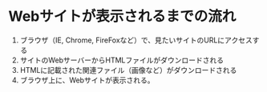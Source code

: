 # Webサイトが表示されるまでの流れ

1. ブラウザ（IE, Chrome, FireFoxなど）で、見たいサイトのURLにアクセスする
2. サイトのWebサーバーからHTMLファイルがダウンロードされる
3. HTMLに記載された関連ファイル（画像など）がダウンロードされる
4. ブラウザ上に、Webサイトが表示される。
